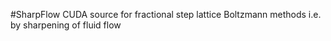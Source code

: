 #SharpFlow
CUDA source for fractional step lattice Boltzmann methods i.e. by sharpening of fluid flow
